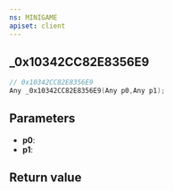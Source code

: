 ```yaml
---
ns: MINIGAME
apiset: client
---
```

## _0x10342CC82E8356E9

```c
// 0x10342CC82E8356E9
Any _0x10342CC82E8356E9(Any p0,Any p1);
```


## Parameters
* **p0**:
* **p1**:

## Return value